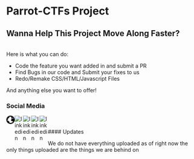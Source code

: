 # Parrot-CTFs Project 

## Wanna Help This Project Move Along Faster? 
<br />
Here is what you can do:

 * Code the feature you want added in and submit a PR 
 * Find Bugs in our code and Submit your fixes to us
 * Redo/Remake CSS/HTML/Javascript Files
 
 And anything else you want to offer! 
 <br />
 
 ### Social Media

[<img align="left" alt="linkedin" width="22px" src="https://raw.githubusercontent.com/iconic/open-iconic/master/svg/globe.svg" />][Website]
[<img align="left" alt="linkedin" width="22px" src="https://cdn.jsdelivr.net/npm/simple-icons@v3/icons/discord.svg" />][Discord]
[<img align="left" alt="linkedin" width="22px" src="https://cdn.jsdelivr.net/npm/simple-icons@v3/icons/instagram.svg" />][Instagram]
[<img align="left" alt="linkedin" width="22px" src="https://cdn.jsdelivr.net/npm/simple-icons@3.13.0/icons/tiktok.svg" />][Tiktok]
[<img align="left" alt="linkedin" width="22px" src="https://cdn.jsdelivr.net/npm/simple-icons@v3/icons/linkedin.svg" />][Linkdin]


<br />
<br />
#### Updates
 
 We do not have everything uploaded as of right now the only things uploaded are the things we are behind on

[Website]: https://parrot-ctfs.com 
[Linkdin]: https://www.linkedin.com/company/parrot-pentest-llc
[Tiktok]: https://tiktok.com/@parrot_ctfs
[Instagram]: https://instagram.com/parrot_ctfs
[Discord]: https://discord.parrot-ctfs.com
